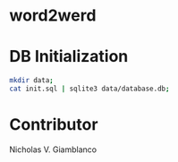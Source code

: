 # word2werd

# DB Initialization

```bash
mkdir data;
cat init.sql | sqlite3 data/database.db;
```

# Contributor

Nicholas V. Giamblanco

